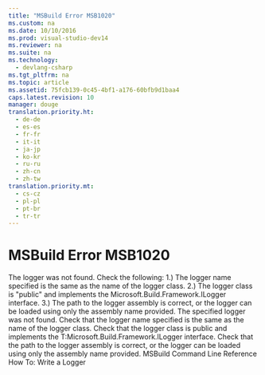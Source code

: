 ```yaml
---
title: "MSBuild Error MSB1020"
ms.custom: na
ms.date: 10/10/2016
ms.prod: visual-studio-dev14
ms.reviewer: na
ms.suite: na
ms.technology: 
  - devlang-csharp
ms.tgt_pltfrm: na
ms.topic: article
ms.assetid: 75fcb139-0c45-4bf1-a176-60bfb9d1baa4
caps.latest.revision: 10
manager: douge
translation.priority.ht: 
  - de-de
  - es-es
  - fr-fr
  - it-it
  - ja-jp
  - ko-kr
  - ru-ru
  - zh-cn
  - zh-tw
translation.priority.mt: 
  - cs-cz
  - pl-pl
  - pt-br
  - tr-tr
---
```

# MSBuild Error MSB1020
<?xml version="1.0" encoding="utf-8"?>
<developerErrorMessageDocument xmlns="http://ddue.schemas.microsoft.com/authoring/2003/5" xmlns:xlink="http://www.w3.org/1999/xlink" xmlns:xsi="http://www.w3.org/2001/XMLSchema-instance" xsi:schemaLocation="http://ddue.schemas.microsoft.com/authoring/2003/5 http://clixdevr3.blob.core.windows.net/ddueschema/developer.xsd">
  <introduction>
    <para>
      <ui>The logger was not found. Check the following: 1.) The logger name specified is the same as the name of the logger class. 2.) The logger class is "public" and implements the Microsoft.Build.Framework.ILogger interface. 3.) The path to the logger assembly is correct, or the logger can be loaded using only the assembly name provided.</ui>
    </para>
    <para>The specified logger was not found.</para>
  </introduction>
  <procedure>
    <title>To correct this error</title>
    <steps class="bullet">
      <step>
        <content>
          <para>Check that the logger name specified is the same as the name of the logger class.</para>
        </content>
      </step>
      <step>
        <content>
          <para>Check that the logger class is public and implements the <codeEntityReference autoUpgrade="true">T:Microsoft.Build.Framework.ILogger</codeEntityReference> interface.</para>
        </content>
      </step>
      <step>
        <content>
          <para>Check that the path to the logger assembly is correct, or the logger can be loaded using only the assembly name provided.</para>
        </content>
      </step>
    </steps>
  </procedure>
  <relatedTopics>
<link xlink:href="edaa65ec-ab8a-42a1-84cb-d76d5b2f4584">MSBuild Command Line Reference</link>
<link xlink:href="fa34810d-185a-4d22-92bd-9852915e5f1d">How To: Write a Logger</link>

</relatedTopics>
</developerErrorMessageDocument>